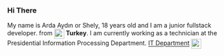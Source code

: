 ### Hi There

My name is Arda Aydın or Shely, 18 years old and I am a junior fullstack developer. from <img width="23" align="center" src="https://cdn-icons-png.flaticon.com/512/330/330467.png"> **Turkey**. I am currently working as a technician at the Presidential Information Processing Department. [IT Department](https://cbddo.gov.tr/hizmet-birimlerimiz/bilgi-teknoloji-dairesi-baskanligi/) <img width="23" align="center" src="https://uosb.org.tr/wp-content/uploads/2018/07/2000px-Emblem_of_the_President_of_Turkey.svg_.png">

